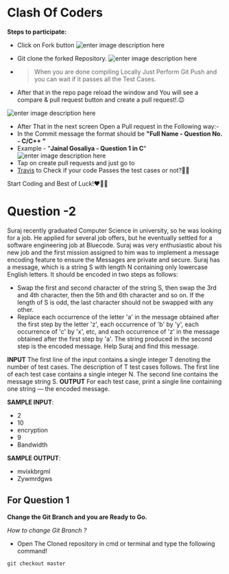 # Clash Of Coders 

**Steps to participate:**

 - Click on Fork button 
![enter image description here](https://github-images.s3.amazonaws.com/help/bootcamp/Bootcamp-Fork.png)


 - Git clone the forked Repository.
	 ![enter image description here](http://www.cs.williams.edu/~dbarowy/cs334s18/assets/tutorials/github/github-clone-button.png)
	
 - > When you are done compiling Locally Just Perform Git Push and you can wait if it passes all the Test Cases.


 
 
 - After that in the repo page reload the window and You will see a compare & pull request button and create a pull request!.😉

 
 ![enter image description here](https://lh3.googleusercontent.com/5ApqEGIRvhwaubuN8DfTK1cd-irCtVd8t7-emweMvIen_ABxDBtOYV9LAlWAeqgcB1LlRCOZIYm92A)

 - After That in the next screen Open a Pull request in the Following way:-
 - In the Commit message the format should be **"Full Name - Question No. - C/C++  "**
 - Example - "**Jainal Gosaliya - Question 1 in C**"
![enter image description here](https://lh3.googleusercontent.com/K-qzNuJ0Q9DDxdvtRPDmIWM42QYDlE8VuHtsrk5LNLg4vXYRRDZ5pYEJWs2k3gF7aZZyuObHmXOqcw)
 - Tap on create pull requests and just go to 
 -  [Travis](travis.org)  to Check if your code Passes the test cases or not?🤷‍♀️
 

 Start Coding and Best of Luck!❤🤞😉
 
 

# Question -2 
Suraj  recently graduated Computer Science in university, so he was looking for a job. He applied for several job offers, but he eventually settled for a software engineering job at Bluecode. Suraj  was very enthusiastic about his new job and the first mission assigned to him was to implement a message encoding feature to ensure the Messages are private and secure.
Suraj has a message, which is a string S with length N containing only lowercase English letters. It should be encoded in two steps as follows: 
- Swap the first and second character of the string  S, then swap the 3rd and 4th character, then the 5th and 6th character and so on. If the length of S is odd, the last character should not be swapped with any other.
- Replace each occurrence of the letter 'a' in the message obtained after the first step by the letter 'z', each occurrence of 'b' by 'y', each occurrence of 'c' by 'x', etc, and each occurrence of 'z' in the message obtained after the first step by 'a'.
The string produced in the second step is the encoded message. Help Suraj and find this message.

**INPUT**
The first line of the input contains a single integer T denoting the number of test cases. The description of T test cases follows.
The first line of each test case contains a single integer N.
The second line contains the message string S.
**OUTPUT**
For each test case, print a single line containing one string — the encoded message.

**SAMPLE INPUT**:
- 2
- 10
- encryption
- 9
- Bandwidth

**SAMPLE OUTPUT**:
- mvixkbrgml
- Zywmrdgws



## For Question 1 

**Change the Git Branch and you are Ready to Go.**

*How to change Git Branch ?*

 - Open The Cloned repository in cmd or terminal and type the following command!

 `git checkout master`


	    
